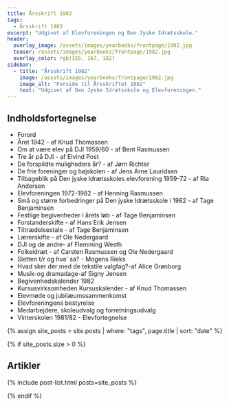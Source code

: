 ```yaml
---
title: Årsskrift 1982
tags:
  - Årsskrift 1982
excerpt: "Udgivet af Elevforeningen og Den Jyske Idrætsskole."
header:
  overlay_image: /assets/images/yearbooks/frontpage/1982.jpg
  teaser: /assets/images/yearbooks/frontpage/1982.jpg
  overlay_color: rgb(155, 167, 102)
sidebar:
  - title: "Årsskrift 1982"
    image: /assets/images/yearbooks/frontpage/1982.jpg
    image_alt: "Forside til Årsskriftet 1982"
    text: "Udgivet af Den Jyske Idrætsskole og Elevforeningen."
---
```


## Indholdsfortegnelse

- Forord
- Året 1942 - af Knud Thomassen 
- Om at være elev på DJI 1959/60 - af Bent Rasmussen
- Tre år på DJI - af Eivind Post
- De forspildte muligheders år? - af Jørn Richter
- De frie foreninger og højskolen - af Jens Arne Lauridsen
- Tilbageblik på Den jyske Idrætsskoles elevforening 1959-72 - af Ria Andersen
- Elevforeningen 1972-1982 - af Henning Rasmussen
- Små og større forbedringer på Den jyske Idrætsskole i 1982 - af Tage Benjaminsen
- Festlige begivenheder i årets løb - af Tage Benjaminsen
- Forstanderskifte - af Hans Erik Jensen
- Tiltrædelsestale - af Tage Benjaminsen
- Lærerskifte - af Ole Nedergaard
- DJI og de andre- af Flemming Westh
- Folkeidræt - af Carsten Rasmussen og Ole Nedergaard
- Sletten t/r og hva' sa? - Mogens Rieks
- Hvad sker der med de tekstile valgfag?-af Alice Grønborg
- Musik-og dramadage-af Signy Jensen
- Begivenhedskalender 1982
- Kursusvirksomheden Kursuskalender - af Knud Thomassen
- Elevmøde og jubilæumssammenkomst
- Elevforeningens bestyrelse
- Medarbejdere, skoleudvalg og forretningsudvalg
- Vinterskolen 1981/82 - Elevfortegnelse

{% assign site_posts = site.posts | where: "tags", page.title | sort: "date" %}

{% if site_posts.size > 0 %}

## Artikler

{% include post-list.html posts=site_posts %}

{% endif %}
